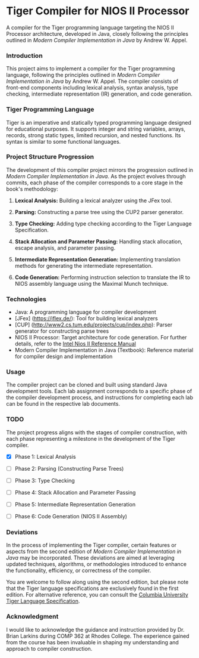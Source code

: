 # Tiger Compiler for NIOS II Processor
A compiler for the Tiger programming language targeting the NIOS II Processor architecture, developed in Java, closely following the principles outlined in *Modern Compiler Implementation in Java* by Andrew W. Appel.

### Introduction
This project aims to implement a compiler for the Tiger programming language, following the principles outlined in *Modern Compiler Implementation in Java* by Andrew W. Appel. The compiler consists of front-end components including lexical analysis, syntax analysis, type checking, intermediate representation (IR) generation, and code generation.

### Tiger Programming Language
Tiger is an imperative and statically typed programming language designed for educational purposes. It supports integer and string variables, arrays, records, strong static types, limited recursion, and nested functions. Its syntax is similar to some functional languages.

### Project Structure Progression
The development of this compiler project mirrors the progression outlined in *Modern Compiler Implementation in Java*. As the project evolves through commits, each phase of the compiler corresponds to a core stage in the book's methodology:

1. **Lexical Analysis:**
   Building a lexical analyzer using the JFex tool.

2. **Parsing:**
   Constructing a parse tree using the CUP2 parser generator.

3. **Type Checking:**
   Adding type checking according to the Tiger Language Specification.

4. **Stack Allocation and Parameter Passing:**
   Handling stack allocation, escape analysis, and parameter passing.

5. **Intermediate Representation Generation:**
   Implementing translation methods for generating the intermediate representation.

6. **Code Generation:**
   Performing instruction selection to translate the IR to NIOS assembly language using the Maximal Munch technique.

### Technologies
- Java: A programming language for compiler development
- [JFex] (https://jflex.de/): Tool for building lexical analyzers
- [CUP] (http://www2.cs.tum.edu/projects/cup/index.php): Parser generator for constructing parse trees 
- NIOS II Processor: Target architecture for code generation. For further details, refer to the [Intel Nios II Reference Manual](https://cdrdv2-public.intel.com/666887/n2cpu-nii5v1-683836-666887.pdf)
- Modern Compiler Implementation in Java (Textbook): Reference material for compiler design and implementation

### Usage
The compiler project can be cloned and built using standard Java development tools. Each lab assignment corresponds to a specific phase of the compiler development process, and instructions for completing each lab can be found in the respective lab documents.

### TODO
The project progress aligns with the stages of compiler construction, with each phase representing a milestone in the development of the Tiger compiler.

- [x] Phase 1: Lexical Analysis
- [ ] Phase 2: Parsing (Constructing Parse Trees)
- [ ] Phase 3: Type Checking
- [ ] Phase 4: Stack Allocation and Parameter Passing
- [ ] Phase 5: Intermediate Representation Generation
- [ ] Phase 6: Code Generation (NIOS II Assembly)


### Deviations
In the process of implementing the Tiger compiler, certain features or aspects from the second edition of *Modern Compiler Implementation in Java* may be incorporated. These deviations are aimed at leveraging updated techniques, algorithms, or methodologies introduced to enhance the functionality, efficiency, or correctness of the compiler.

You are welcome to follow along using the second edition, but please note that the Tiger language specifications are exclusively found in the first edition. For alternative reference, you can consult the [Columbia University Tiger Language Specification](https://www.cs.columbia.edu/~sedwards/classes/2002/w4115/tiger.pdf).

### Acknowledgment
I would like to acknowledge the guidance and instruction provided by Dr. Brian Larkins during COMP 362 at Rhodes College. The experience gained from the course has been invaluable in shaping my understanding and approach to compiler construction.
